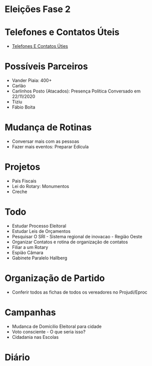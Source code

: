 # Eleições Fase 2

# Telefones e Contatos Úteis
- [Telefones E Contatos Úties](/telcont/telcont.md)

# Possíveis Parceiros
- Vander Piaia: 400+
- Carlão
- Carlinhos Posto (Atacados): Presença Política Conversado em 22/11/2020
- Tiziu
- Fábio Boita

# Mudança de Rotinas
- Conversar mais com as pessoas
- Fazer mais eventos: Preparar Edícula

# Projetos
- Pais Fiscais
- Lei do Rotary: Monumentos
- Creche

# Todo
- Estudar Processo Eleitoral
- Estudar Leis de Orçamentos
- Pesquisar O SRI - Sistema regional de inovacao - Região Oeste
- Organizar Contatos e rotina de organização de contatos
- Filiar a um Rotary
- Espião Câmara
- Gabinete Paralelo Hallberg


# Organização de Partido
- Conferir todos as fichas de todos os vereadores no Projudi/Eproc

# Campanhas
- Mudanca de Domícilio Eleitoral para cidade
- Voto consciente - O que seria isso?
- Cidadania nas Escolas

# Diário


